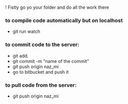! Fistly go yo your folder and do all the work there

### to compile code automatically but on localhost
* git run watch

### to commit code to the server:
* git add. 
* git commit -m "name of the commit"
* git push origin naz_mi
* go to bitbucket and push it
### to pull code from the server:
* git push origin naz_mi
